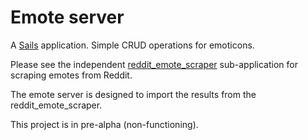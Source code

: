 # Emote server

A [Sails](http://sailsjs.org) application. Simple CRUD operations for emoticons.

Please see the independent [reddit_emote_scraper](reddit_emote_scraper) sub-application for scraping emotes from Reddit.

The emote server is designed to import the results from the reddit_emote_scraper.

This project is in pre-alpha (non-functioning).

